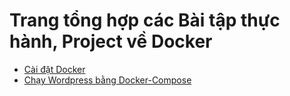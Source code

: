 # Trang tổng hợp các Bài tập thực hành, Project về Docker

- [Cài đặt Docker](Install/README.md)
- [Chạy Wordpress bằng Docker-Compose](WoDo/)